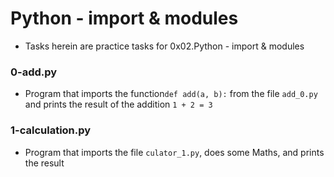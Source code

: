 # Python - import & modules

* Tasks herein are practice tasks for 0x02.Python - import & modules

### 0-add.py

* Program that imports the function`def add(a, b):` from the file `add_0.py` and prints the result of the addition `1 + 2 = 3`

### 1-calculation.py

* Program that imports the file `culator_1.py`, does some Maths, and prints the result
